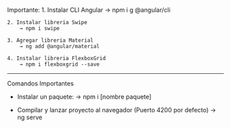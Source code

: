 Importante:
    1. Instalar CLI Angular
        → npm i g @angular/cli

    2. Instalar libreria Swipe
        → npm i swipe

    3. Agregar libreria Material
        → ng add @angular/material

    4. Instalar libreria FlexboxGrid
        → npm i flexboxgrid --save

--------------------------------------------
Comandos Importantes

- Instalar un paquete:
    → npm i [nombre paquete]

- Compilar y lanzar proyecto al navegador (Puerto 4200 por defecto)
    → ng serve